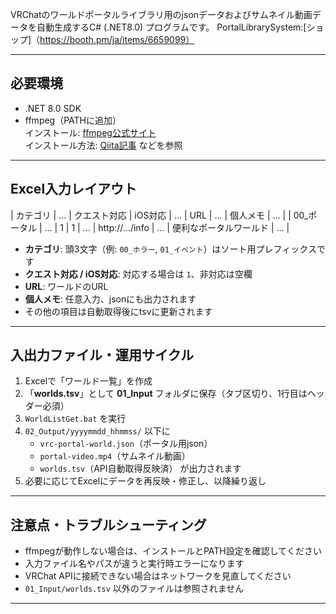 VRChatのワールドポータルライブラリ用のjsonデータおよびサムネイル動画データを自動生成するC# (.NET8.0) プログラムです。
PortalLibrarySystem:[ショップ]（https://booth.pm/ja/items/6659099）

---

## 必要環境
- .NET 8.0 SDK
- ffmpeg（PATHに追加）  
  インストール: [ffmpeg公式サイト](https://ffmpeg.org/)  
  インストール方法: [Qiita記事](https://qiita.com/Tadataka_Takahashi/items/9dcb0cf308db6f5dc31b) などを参照
---
## Excel入力レイアウト

| カテゴリ | ... | クエスト対応 | iOS対応 | ... | URL | ... | 個人メモ | ... |
| 00_ポータル | ... | 1 | 1 | ... | http://.../info | ... | 便利なポータルワールド | ... |

- **カテゴリ**: 頭3文字（例: `00_ホラー`, `01_イベント`）はソート用プレフィックスです
- **クエスト対応 / iOS対応**: 対応する場合は `1`、非対応は空欄
- **URL**: ワールドのURL
- **個人メモ**: 任意入力、jsonにも出力されます
- その他の項目は自動取得後にtsvに更新されます

---

## 入出力ファイル・運用サイクル

1. Excelで「ワールド一覧」を作成
2. 「**worlds.tsv**」として **01_Input** フォルダに保存（タブ区切り、1行目はヘッダー必須）
3. `WorldListGet.bat` を実行
4. `02_Output/yyyymmdd_hhmmss/` 以下に
   - `vrc-portal-world.json`（ポータル用json）
   - `portal-video.mp4`（サムネイル動画）
   - `worlds.tsv`（API自動取得反映済）
   が出力されます
5. 必要に応じてExcelにデータを再反映・修正し、以降繰り返し

---

## 注意点・トラブルシューティング

- ffmpegが動作しない場合は、インストールとPATH設定を確認してください
- 入力ファイル名やパスが違うと実行時エラーになります
- VRChat APIに接続できない場合はネットワークを見直してください
- `01_Input/worlds.tsv` 以外のファイルは参照されません

---
